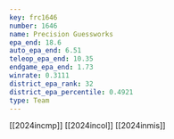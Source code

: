 ```yaml
---
key: frc1646
number: 1646
name: Precision Guessworks
epa_end: 18.6
auto_epa_end: 6.51
teleop_epa_end: 10.35
endgame_epa_end: 1.73
winrate: 0.3111
district_epa_rank: 32
district_epa_percentile: 0.4921
type: Team
---
```

[[2024incmp]]
[[2024incol]]
[[2024inmis]]
